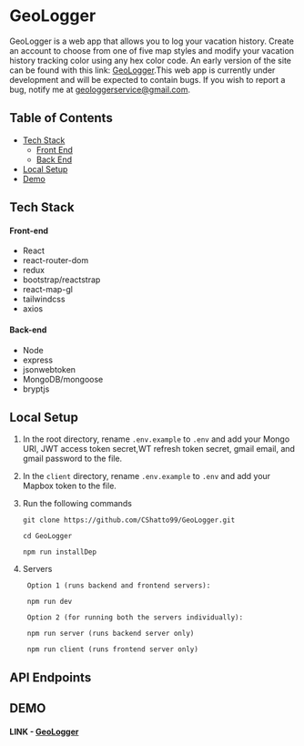 # GeoLogger

GeoLogger is a web app that allows you to log your vacation history. Create an account to choose from one of five map styles and modify your vacation history tracking color using any hex color code. An early version of the site can be found with this link: [GeoLogger](https://geo-logger.herokuapp.com).This web app is currently under development and will be expected to contain bugs. If you wish to report a bug, notify me at geologgerservice@gmail.com.

## Table of Contents

- [Tech Stack](#tech-stack)
  - [Front End](#front-end)
  - [Back End](#back-end)
- [Local Setup](#local-setup)
- [Demo](#demo)

## Tech Stack

#### Front-end

- React
- react-router-dom
- redux
- bootstrap/reactstrap
- react-map-gl
- tailwindcss
- axios

#### Back-end

- Node
- express
- jsonwebtoken
- MongoDB/mongoose
- bryptjs

## Local Setup

1. In the root directory, rename `.env.example` to `.env` and add your Mongo URI, JWT access token secret,WT refresh token secret, gmail email, and gmail password to the file.
2. In the `client` directory, rename `.env.example` to `.env` and add your Mapbox token to the file.
3. Run the following commands

   ```
   git clone https://github.com/CShatto99/GeoLogger.git

   cd GeoLogger

   npm run installDep
   ```

4. Servers

   ```
    Option 1 (runs backend and frontend servers):

    npm run dev

    Option 2 (for running both the servers individually):

    npm run server (runs backend server only)

    npm run client (runs frontend server only)
   ```

## API Endpoints

## DEMO

#### LINK - [GeoLogger](https://geo-logger.herokuapp.com)
